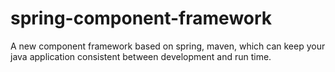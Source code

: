 spring-component-framework
==========================

A new component framework based on spring, maven, which can keep your java application consistent between development and run time.
